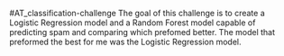 #AT_classification-challenge
The goal of this challenge is to create a Logistic Regression model and a Random Forest model capable of predicting spam and comparing which prefomed better. 
The model that preformed the best for me was the Logistic Regression model.
